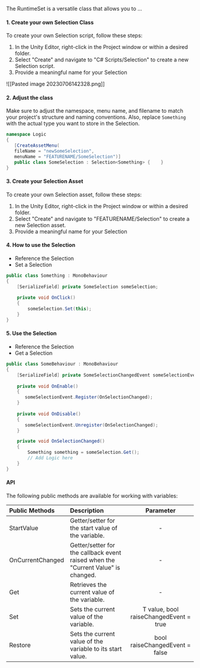 The RuntimeSet is a versatile class that allows you to ...

#### 1. Create your own Selection Class

To create your own Selection script, follow these steps:

1. In the Unity Editor, right-click in the Project window or within a desired folder.
2. Select "Create" and navigate to "C# Scripts/Selection" to create a new Selection script.
3. Provide a meaningful name for your Selection

![[Pasted image 20230706142328.png]]

#### 2. Adjust the class

Make sure to adjust the namespace, menu name, and filename to match your project's structure and naming conventions.
Also, replace `Something` with the actual type you want to store in the Selection.

```csharp
namespace Logic  
{  
   [CreateAssetMenu(
   fileName = "newSomeSelection",
   menuName = "FEATURENAME/SomeSelection")]  
   public class SomeSelection : Selection<Something> {    }  
}
```

#### 3. Create your Selection Asset 

To create your own Selection asset, follow these steps:

1. In the Unity Editor, right-click in the Project window or within a desired folder.
2. Select "Create" and navigate to "FEATURENAME/Selection" to create a new Selection asset.
3. Provide a meaningful name for your Selection

#### 4. How to use the Selection

-  Reference the Selection 
-  Set a Selection

```csharp
public class Something : MonoBehaviour
{
	[SerializeField] private SomeSelection someSelection;  
	  
	private void OnClick()
	{
		someSelection.Set(this);
	}
}
```

#### 5. Use the Selection

-  Reference the Selection 
-  Get a Selection

```csharp
public class SomeBehaviour : MonoBehaviour
{
	[SerializeField] private SomeSelectionChangedEvent someSelectionEvent;
  
	private void OnEnable()
	{  
	   someSelectionEvent.Register(OnSelectionChanged);  
	}
	
	private void OnDisable()
	{  
	   someSelectionEvent.Unregister(OnSelectionChanged);  
	}

	private void OnSelectionChanged()
	{
		Something something = someSelection.Get();
		// Add Logic here
	}
}
```

#### API

The following public methods are available for working with variables:

| Public Methods | Description | Parameter |
| :------- | :------ | :------: |
| StartValue | Getter/setter for the start value of the variable. | - |
| OnCurrentChanged | Getter/setter for the callback event raised when the "Current Value" is changed. | - |
| Get | Retrieves the current value of the variable. | - |
| Set | Sets the current value of the variable. | T value, bool raiseChangedEvent = true |
| Restore | Sets the current value of the variable to its start value. | bool raiseChangedEvent = false |